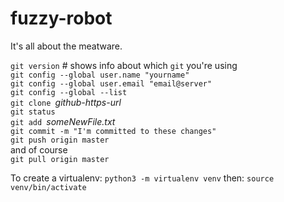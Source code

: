 # fuzzy-robot
It's all about the meatware.

`git version` # shows info about which `git` you're using  
`git config --global user.name "yourname"`  
`git config --global user.email "email@server"`  
`git config --global --list`  
`git clone `_github-https-url_  
`git status`  
`git add `_someNewFile.txt_  
`git commit -m "I'm committed to these changes"`  
`git push origin master`  
and of course  
`git pull origin master`  

To create a virtualenv: 
`python3 -m virtualenv venv`
then: 
`source venv/bin/activate`
